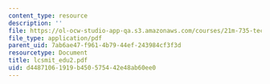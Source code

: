 ```yaml
---
content_type: resource
description: ''
file: https://ol-ocw-studio-app-qa.s3.amazonaws.com/courses/21m-735-technical-design-scenery-mechanisms-and-special-effects-spring-2004/d44871061919b450575442e48ab60ee0_lcsmit_edu2.pdf
file_type: application/pdf
parent_uid: 7ab6ae47-f961-4b79-44ef-243984cf3f3d
resourcetype: Document
title: lcsmit_edu2.pdf
uid: d4487106-1919-b450-5754-42e48ab60ee0
---
```

